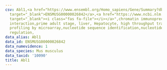 ```yaml
---
csv: Abl1,<a href="https://www.ensembl.org/Homo_sapiens/Gene/Summary?db=core;g=ENSMUSG00000026842"
  target="_blank">ENSMUSG00000026842</a>,<a href="https://www.ncbi.nlm.nih.gov/pubmed/23834426"
  target="_blank"><i class="fas fa-file"></i></a>",chromatin immunoprecipitation assay,direct
  interaction,prime adult stage, liver, Hepatocyte, high throughput transcription
  profiling by microarray,nucleotide sequence identification,nucleotide sequence identification,transcriptional
  regulation,
data_alias: Abl1
data_id: ENSMUSG00000026842
data_numevidence: 1
data_species: Mus musculus
data_taxid: '10090'
title: Abl1
---
```

